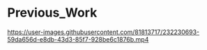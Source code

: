 # Previous_Work

https://user-images.githubusercontent.com/81813717/232230693-59da656d-e8db-43d3-85f7-928be6c1876b.mp4

